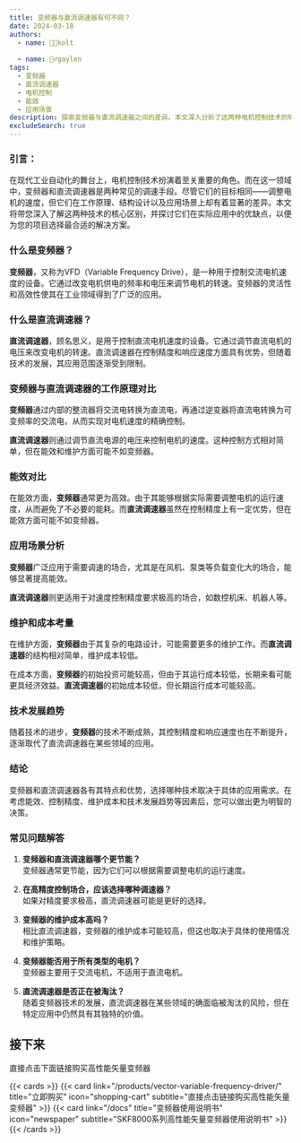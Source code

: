 ```yaml
---
title: 变频器与直流调速器有何不同？
date: 2024-03-18
authors:
  - name: 🧑‍💼kolt
   
  - name: 🏌️‍♂️gaylen
tags:
  - 变频器
  - 直流调速器
  - 电机控制
  - 能效
  - 应用场景
description: 探索变频器与直流调速器之间的差异。本文深入分析了这两种电机控制技术的特点、优势和适用场景，帮助您在电机调速方案选择上游刃有余。
excludeSearch: true
---
```


### 引言：
在现代工业自动化的舞台上，电机控制技术扮演着至关重要的角色。而在这一领域中，变频器和直流调速器是两种常见的调速手段。尽管它们的目标相同——调整电机的速度，但它们在工作原理、结构设计以及应用场景上却有着显著的差异。本文将带您深入了解这两种技术的核心区别，并探讨它们在实际应用中的优缺点，以便为您的项目选择最合适的解决方案。

### 什么是变频器？
**变频器**，又称为VFD（Variable Frequency Drive），是一种用于控制交流电机速度的设备。它通过改变电机供电的频率和电压来调节电机的转速。变频器的灵活性和高效性使其在工业领域得到了广泛的应用。

### 什么是直流调速器？
**直流调速器**，顾名思义，是用于控制直流电机速度的设备。它通过调节直流电机的电压来改变电机的转速。直流调速器在控制精度和响应速度方面具有优势，但随着技术的发展，其应用范围逐渐受到限制。

### 变频器与直流调速器的工作原理对比
**变频器**通过内部的整流器将交流电转换为直流电，再通过逆变器将直流电转换为可变频率的交流电，从而实现对电机速度的精确控制。

**直流调速器**则通过调节直流电源的电压来控制电机的速度。这种控制方式相对简单，但在能效和维护方面可能不如变频器。

### 能效对比
在能效方面，**变频器**通常更为高效。由于其能够根据实际需要调整电机的运行速度，从而避免了不必要的能耗。而**直流调速器**虽然在控制精度上有一定优势，但在能效方面可能不如变频器。

### 应用场景分析
**变频器**广泛应用于需要调速的场合，尤其是在风机、泵类等负载变化大的场合，能够显著提高能效。

**直流调速器**则更适用于对速度控制精度要求极高的场合，如数控机床、机器人等。

### 维护和成本考量
在维护方面，**变频器**由于其复杂的电路设计，可能需要更多的维护工作。而**直流调速器**的结构相对简单，维护成本较低。

在成本方面，**变频器**的初始投资可能较高，但由于其运行成本较低，长期来看可能更具经济效益。**直流调速器**的初始成本较低，但长期运行成本可能较高。

### 技术发展趋势
随着技术的进步，**变频器**的技术不断成熟，其控制精度和响应速度也在不断提升，逐渐取代了直流调速器在某些领域的应用。

### 结论
变频器和直流调速器各有其特点和优势，选择哪种技术取决于具体的应用需求。在考虑能效、控制精度、维护成本和技术发展趋势等因素后，您可以做出更为明智的决策。

### 常见问题解答
1. **变频器和直流调速器哪个更节能？**  
   变频器通常更节能，因为它们可以根据需要调整电机的运行速度。

2. **在高精度控制场合，应该选择哪种调速器？**  
   如果对精度要求极高，直流调速器可能是更好的选择。

3. **变频器的维护成本高吗？**  
   相比直流调速器，变频器的维护成本可能较高，但这也取决于具体的使用情况和维护策略。

4. **变频器能否用于所有类型的电机？**  
   变频器主要用于交流电机，不适用于直流电机。

5. **直流调速器是否正在被淘汰？**  
   随着变频器技术的发展，直流调速器在某些领域的确面临被淘汰的风险，但在特定应用中仍然具有其独特的价值。
## 接下来

直接点击下面链接购买高性能矢量变频器

{{< cards >}}
  {{< card link="/products/vector-variable-frequency-driver/" title="立即购买" icon="shopping-cart" subtitle="直接点击链接购买高性能矢量变频器" >}}
  {{< card link="/docs" title="变频器使用说明书" icon="newspaper" subtitle="SKF8000系列高性能矢量变频器使用说明书" >}}
{{< /cards >}}	


